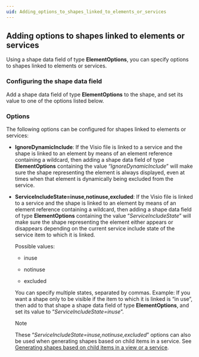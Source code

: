 ```yaml
---
uid: Adding_options_to_shapes_linked_to_elements_or_services
---
```


## Adding options to shapes linked to elements or services

Using a shape data field of type **ElementOptions**, you can specify options to shapes linked to elements or services.

### Configuring the shape data field

Add a shape data field of type **ElementOptions** to the shape, and set its value to one of the options listed below.

### Options

The following options can be configured for shapes linked to elements or services:

- **IgnoreDynamicInclude**: If the Visio file is linked to a service and the shape is linked to an element by means of an element reference containing a wildcard, then adding a shape data field of type **ElementOptions** containing the value “*IgnoreDynamicInclude*” will make sure the shape representing the element is always displayed, even at times when that element is dynamically being excluded from the service.

- **ServiceIncludeState=inuse,notinuse,excluded**: If the Visio file is linked to a service and the shape is linked to an element by means of an element reference containing a wildcard, then adding a shape data field of type **ElementOptions** containing the value “*ServiceIncludeState*” will make sure the shape representing the element either appears or disappears depending on the current service include state of the service item to which it is linked.

    Possible values:

    - inuse

    - notinuse

    - excluded

    You can specify multiple states, separated by commas.     Example: If you want a shape only to be visible if the item to which it is linked is “in use”, then add to that shape a shape data field of type **ElementOptions**, and set its value to “*ServiceIncludeState=inuse*”.

    > [!NOTE]
    > These “*ServiceIncludeState=inuse,notinuse,excluded*” options can also be used when generating shapes based on child items in a service. See [Generating shapes based on child items in a view or a service](xref:Generating_shapes_based_on_child_items_in_a_view_or_a_service).
    >
